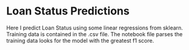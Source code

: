 # Loan Status Predictions

Here I predict Loan Status using some linear regressions
from sklearn.  Training data is contained in the .csv file.
The notebook file parses the training data looks for the model
with the greatest f1 score.
